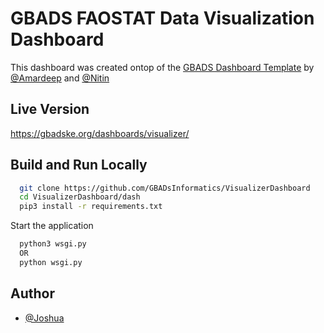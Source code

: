 
# GBADS FAOSTAT Data Visualization Dashboard

This dashboard was created ontop of the [GBADS Dashboard Template](https://github.com/GBADsInformatics/Dashboard_Template) by [@Amardeep](https://github.com/amardeep-1) and [@Nitin](https://github.com/Nitin501)

## Live Version
https://gbadske.org/dashboards/visualizer/
## Build and Run Locally
```bash
  git clone https://github.com/GBADsInformatics/VisualizerDashboard
  cd VisualizerDashboard/dash
  pip3 install -r requirements.txt
```

Start the application

```bash
  python3 wsgi.py
  OR
  python wsgi.py
```

 
## Author
- [@Joshua](https://github.com/josh894)
  
